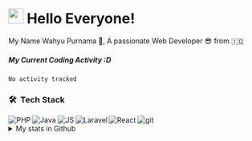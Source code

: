 <h1><img src="https://emojis.slackmojis.com/emojis/images/1531849430/4246/blob-sunglasses.gif?1531849430" width="30"/> Hello Everyone!</h1>

My Name Wahyu Purnama :slightly_smiling_face:, A passionate Web Developer 😎 from :indonesia:

##### My Current Coding Activity :D
<!--START_SECTION:waka-->

```text
No activity tracked
```

<!--END_SECTION:waka-->


### 🛠 &nbsp;Tech Stack
<img align="left" alt="PHP"  src="https://img.shields.io/badge/-PHP-777BB4?style=flat-square&logo=PHP&logoColor=#777BB4"/>
<img align="left" alt="Java"  src="https://img.shields.io/badge/-Java-007396?style=flat-square&logo=java&logoColor=white"/>
<img align="left" alt="JS"  src="https://img.shields.io/badge/-JavaScript-F7DF1E?style=flat-square&logo=JavaScript&logoColor=#F7DF1E"/>
<img align="left" alt="Laravel"  src="https://img.shields.io/badge/-Laravel-FF2D20?style=flat-square&logo=Laravel&logoColor=#FF2D20"/>
<img align="left" alt="React"  src="https://img.shields.io/badge/-React-61DAFB?style=flat-square&logo=React&logoColor=#61DAFB"/>
<img alt="git" src="https://img.shields.io/badge/-Git-F05032?style=flat-square&logo=git&logoColor=white" />

<details>
  <summary>My stats in Github</summary>
  <br>
  <img src="https://github-readme-stats.vercel.app/api?username=wahyupurnama43&show_icons=true">
  <img src="https://github-profile-trophy.vercel.app/?username=wahyupurnama43">
  <hr>
  <p align="left"><img align="left" src="https://github-readme-stats.vercel.app/api/top-langs?username=wahyupurnama43&show_icons=true&locale=en&layout=compact&theme=radical" alt="vaulstein" /></p>
 <p><img align="center" src="https://github-readme-streak-stats.herokuapp.com/?user=wahyupurnama43&theme=radical" alt="wahyupurnama43" /></p> 

![GitHub Activity Graph](https://activity-graph.herokuapp.com/graph?username=wahyupurnama43&bg_color=000000&color=4fff67&line=4fff67&point=ffffff&area=true&hide_border=true)  
</details>
